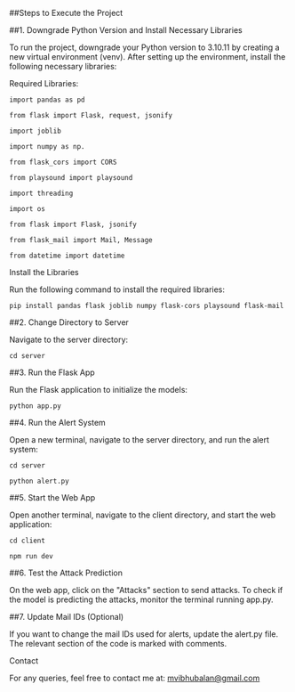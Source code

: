 ##Steps to Execute the Project

##1. Downgrade Python Version and Install Necessary Libraries



To run the project, downgrade your Python version to 3.10.11 by creating a new virtual environment (venv). After setting up the environment, install the following necessary libraries:



Required Libraries:


```
import pandas as pd

from flask import Flask, request, jsonify

import joblib

import numpy as np.

from flask_cors import CORS

from playsound import playsound

import threading

import os

from flask import Flask, jsonify

from flask_mail import Mail, Message

from datetime import datetime

```

Install the Libraries



Run the following command to install the required libraries:


```
pip install pandas flask joblib numpy flask-cors playsound flask-mail
```


##2. Change Directory to Server



Navigate to the server directory:


```
cd server
```


##3. Run the Flask App



Run the Flask application to initialize the models:


```
python app.py
```



##4. Run the Alert System



Open a new terminal, navigate to the server directory, and run the alert system:


```
cd server

python alert.py
```


##5. Start the Web App



Open another terminal, navigate to the client directory, and start the web application:


```
cd client

npm run dev

```

##6. Test the Attack Prediction



On the web app, click on the "Attacks" section to send attacks. To check if the model is predicting the attacks, monitor the terminal running app.py.



##7. Update Mail IDs (Optional)



If you want to change the mail IDs used for alerts, update the alert.py file. The relevant section of the code is marked with comments.



Contact



For any queries, feel free to contact me at: mvibhubalan@gmail.com





